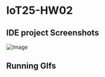 # IoT25-HW02

## IDE project Screenshots
![Image](https://github.com/user-attachments/assets/8d6ec186-11cf-456f-9f37-aef8ab93e0e1)
## Running GIfs
